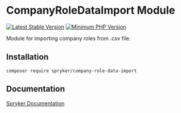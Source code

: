 # CompanyRoleDataImport Module
[![Latest Stable Version](https://poser.pugx.org/spryker/company-role-data-import/v/stable.svg)](https://packagist.org/packages/spryker/company-role-data-import)
[![Minimum PHP Version](https://img.shields.io/badge/php-%3E%3D%207.4-8892BF.svg)](https://php.net/)

Module for importing company roles from .csv file.

## Installation

```
composer require spryker/company-role-data-import
```

## Documentation

[Spryker Documentation](https://academy.spryker.com/developing_with_spryker/module_guide/modules.html)
